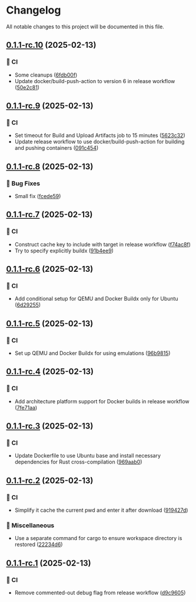 # Changelog

All notable changes to this project will be documented in this file.

## [0.1.1-rc.10](https://github.com/inference-gateway/coder/compare/0.1.1-rc.9...0.1.1-rc.10) (2025-02-13)

### 👷 CI

* Some cleanups ([6fdb00f](https://github.com/inference-gateway/coder/commit/6fdb00f817207588679376a029bb4590646e8dba))
* Update docker/build-push-action to version 6 in release workflow ([50e2c81](https://github.com/inference-gateway/coder/commit/50e2c8125973e1327b9e13558621d63b1c6c3ec8))

## [0.1.1-rc.9](https://github.com/inference-gateway/coder/compare/0.1.1-rc.8...0.1.1-rc.9) (2025-02-13)

### 👷 CI

* Set timeout for Build and Upload Artifacts job to 15 minutes ([5623c32](https://github.com/inference-gateway/coder/commit/5623c321d88ad6d6ac303e577d054cd0f22a0685))
* Update release workflow to use docker/build-push-action for building and pushing containers ([091c454](https://github.com/inference-gateway/coder/commit/091c454f1491afc5f1636f45cfdcf9ed968a242c))

## [0.1.1-rc.8](https://github.com/inference-gateway/coder/compare/0.1.1-rc.7...0.1.1-rc.8) (2025-02-13)

### 🐛 Bug Fixes

* Small fix ([fcede59](https://github.com/inference-gateway/coder/commit/fcede59f85a351e4baf6b23a32163c80e4766629))

## [0.1.1-rc.7](https://github.com/inference-gateway/coder/compare/0.1.1-rc.6...0.1.1-rc.7) (2025-02-13)

### 👷 CI

* Construct cache key to include with target in release workflow ([f74ac8f](https://github.com/inference-gateway/coder/commit/f74ac8f8d031b62bc747558a08106eb1f7ec8c8f))
* Try to specify explicitly buildx ([91b4ee9](https://github.com/inference-gateway/coder/commit/91b4ee92f589c1773844956b52ca00ea71227216))

## [0.1.1-rc.6](https://github.com/inference-gateway/coder/compare/0.1.1-rc.5...0.1.1-rc.6) (2025-02-13)

### 👷 CI

* Add conditional setup for QEMU and Docker Buildx only for Ubuntu ([6d29255](https://github.com/inference-gateway/coder/commit/6d292551d0b9eafeb30b812d383f93c025e70004))

## [0.1.1-rc.5](https://github.com/inference-gateway/coder/compare/0.1.1-rc.4...0.1.1-rc.5) (2025-02-13)

### 👷 CI

* Set up QEMU and Docker Buildx for using emulations ([96b9815](https://github.com/inference-gateway/coder/commit/96b981537cc71866197163efc9e5eb21a1439d02))

## [0.1.1-rc.4](https://github.com/inference-gateway/coder/compare/0.1.1-rc.3...0.1.1-rc.4) (2025-02-13)

### 👷 CI

* Add architecture platform support for Docker builds in release workflow ([7fe71aa](https://github.com/inference-gateway/coder/commit/7fe71aa1c5b4fa14c8bde6d8d0df730138e5c5f6))

## [0.1.1-rc.3](https://github.com/inference-gateway/coder/compare/0.1.1-rc.2...0.1.1-rc.3) (2025-02-13)

### 👷 CI

* Update Dockerfile to use Ubuntu base and install necessary dependencies for Rust cross-compilation ([969aab0](https://github.com/inference-gateway/coder/commit/969aab0a1c3b4e8517a4e01b831508cb908e94c8))

## [0.1.1-rc.2](https://github.com/inference-gateway/coder/compare/0.1.1-rc.1...0.1.1-rc.2) (2025-02-13)

### 👷 CI

* Simplify it cache the current pwd and enter it after download ([919427d](https://github.com/inference-gateway/coder/commit/919427dec879990e705f8da8b6f05cfbeb323856))

### 🔧 Miscellaneous

* Use a separate command for cargo to ensure workspace directory is restored ([22234d6](https://github.com/inference-gateway/coder/commit/22234d6a89d89bcc153bdb00c3632f6fe2873dc0))

## [0.1.1-rc.1](https://github.com/inference-gateway/coder/compare/0.1.0...0.1.1-rc.1) (2025-02-13)

### 👷 CI

* Remove commented-out debug flag from release workflow ([d9c9605](https://github.com/inference-gateway/coder/commit/d9c9605bc8d348849a78538145b0c36303293b2e))
